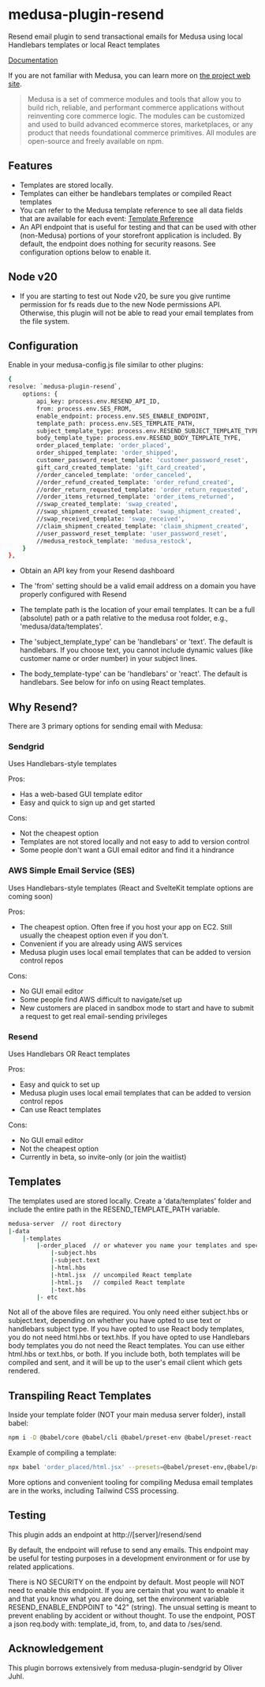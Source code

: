 # medusa-plugin-resend

Resend email plugin to send transactional emails for Medusa using local Handlebars templates or local React templates

[Documentation](https://pevey.com/medusa-plugin-resend)

If you are not familiar with Medusa, you can learn more on [the project web site](https://www.medusajs.com/).

> Medusa is a set of commerce modules and tools that allow you to build rich, reliable, and performant commerce applications without reinventing core commerce logic. The modules can be customized and used to build advanced ecommerce stores, marketplaces, or any product that needs foundational commerce primitives. All modules are open-source and freely available on npm.

## Features

- Templates are stored locally.  
- Templates can either be handlebars templates or compiled React templates
- You can refer to the Medusa template reference to see all data fields that are available for each event: [Template Reference](https://docs.medusajs.com/plugins/notifications/sendgrid#template-reference)
- An API endpoint that is useful for testing and that can be used with other (non-Medusa) portions of your storefront application is included.  By default, the endpoint does nothing for security reasons.  See configuration options below to enable it.

## Node v20

- If you are starting to test out Node v20, be sure you give runtime permission for fs reads due to the new Node permissions API.  Otherwise, this plugin will not be able to read your email templates from the file system.

## Configuration

Enable in your medusa-config.js file similar to other plugins:

```bash
{
resolve: `medusa-plugin-resend`,
	options: {
		api_key: process.env.RESEND_API_ID,
		from: process.env.SES_FROM,
		enable_endpoint: process.env.SES_ENABLE_ENDPOINT,
		template_path: process.env.SES_TEMPLATE_PATH,
		subject_template_type: process.env.RESEND_SUBJECT_TEMPLATE_TYPE,
		body_template_type: process.env.RESEND_BODY_TEMPLATE_TYPE,
		order_placed_template: 'order_placed',
		order_shipped_template: 'order_shipped',
		customer_password_reset_template: 'customer_password_reset',
		gift_card_created_template: 'gift_card_created',
		//order_canceled_template: 'order_canceled',
		//order_refund_created_template: 'order_refund_created',
		//order_return_requested_template: 'order_return_requested',
		//order_items_returned_template: 'order_items_returned',
		//swap_created_template: 'swap_created',
		//swap_shipment_created_template: 'swap_shipment_created',
		//swap_received_template: 'swap_received',
		//claim_shipment_created_template: 'claim_shipment_created',
		//user_password_reset_template: 'user_password_reset',
		//medusa_restock_template: 'medusa_restock',
	}
},
```

- Obtain an API key from your Resend dashboard

- The 'from' setting should be a valid email address on a domain you have properly configured with Resend

- The template path is the location of your email templates.  It can be a full (absolute) path or a path relative to the medusa root folder, e.g., 'medusa/data/templates'.

- The 'subject_template_type' can be 'handlebars' or 'text'.  The default is handlebars.  If you choose text, you cannot include dynamic values (like customer name or order number) in your subject lines.

- The body_template-type' can be 'handlebars' or 'react'.  The default is handlebars.  See below for info on using React templates.

## Why Resend?

There are 3 primary options for sending email with Medusa:

### Sendgrid

Uses Handlebars-style templates

Pros:
- Has a web-based GUI template editor
- Easy and quick to sign up and get started

Cons:
- Not the cheapest option
- Templates are not stored locally and not easy to add to version control
- Some people don't want a GUI email editor and find it a hindrance


### AWS Simple Email Service (SES)

Uses Handlebars-style templates (React and SvelteKit template options are coming soon)

Pros:
- The cheapest option.  Often free if you host your app on EC2.  Still usually the cheapest option even if you don't.
- Convenient if you are already using AWS services
- Medusa plugin uses local email templates that can be added to version control repos

Cons:
- No GUI email editor
- Some people find AWS difficult to navigate/set up
- New customers are placed in sandbox mode to start and have to submit a request to get real email-sending privileges


### Resend

Uses Handlebars OR React templates

Pros:
- Easy and quick to set up
- Medusa plugin uses local email templates that can be added to version control repos
- Can use React templates

Cons:
- No GUI email editor
- Not the cheapest option
- Currently in beta, so invite-only (or join the waitlist)


## Templates

The templates used are stored locally.  Create a 'data/templates' folder and include the entire path in the RESEND_TEMPLATE_PATH variable.

```bash
medusa-server  // root directory
|-data
	|-templates
		|-order_placed  // or whatever you name your templates and specify in the config file
			|-subject.hbs
			|-subject.text
			|-html.hbs
			|-html.jsx  // uncompiled React template
			|-html.js   // compiled React template
			|-text.hbs
		|- etc   
```

Not all of the above files are required.  You only need either subject.hbs or subject.text, depending on whether you have opted to use text or handlebars subject type.  If you have opted to use React body templates, you do not need html.hbs or text.hbs.  If you have opted to use Handlebars body templates you do not need the React templates.  You can use either html.hbs or text.hbs, or both.  If you include both, both templates will be compiled and sent, and it will be up to the user's email client which gets rendered.

## Transpiling React Templates

Inside your template folder (NOT your main medusa server folder), install babel:

```bash
npm i -D @babel/core @babel/cli @babel/preset-env @babel/preset-react
```

Example of compiling a template:

```bash
npx babel 'order_placed/html.jsx' --presets=@babel/preset-env,@babel/preset-react -o 'order_placed/html.js'
```

More options and convenient tooling for compiling Medusa email templates are in the works, including Tailwind CSS processing.

## Testing

This plugin adds an endpoint at http://[server]/resend/send

By default, the endpoint will refuse to send any emails.
This endpoint may be useful for testing purposes in a development environment or for use by related applications.

There is NO SECURITY on the endpoint by default. Most people will NOT need to enable this endpoint.
If you are certain that you want to enable it and that you know what you are doing,
set the environment variable RESEND_ENABLE_ENDPOINT to "42" (string).
The unsual setting is meant to prevent enabling by accident or without thought.
To use the endpoint, POST a json req.body with: template_id, from, to, and data to /ses/send.

## Acknowledgement

This plugin borrows extensively from medusa-plugin-sendgrid by Oliver Juhl.
